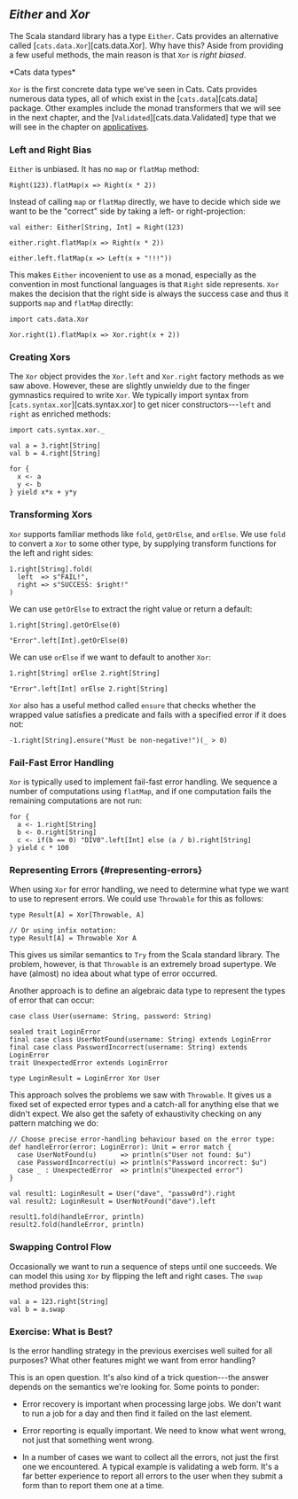 ## *Either* and *Xor*

The Scala standard library has a type `Either`. Cats provides an alternative called [`cats.data.Xor`][cats.data.Xor]. Why have this? Aside from providing a few useful methods, the main reason is that `Xor` is *right biased*.

<div class="callout callout-info">
*Cats data types*

`Xor` is the first concrete data type we've seen in Cats. Cats provides numerous data types, all of which exist in the [`cats.data`][cats.data] package. Other examples include the monad transformers that we will see in the next chapter, and the [`Validated`][cats.data.Validated] type that we will see in the chapter on [applicatives](#applicatives).
</div>

### Left and Right Bias

`Either` is unbiased. It has no `map` or `flatMap` method:

```tut:book:fail
Right(123).flatMap(x => Right(x * 2))
```

Instead of calling `map` or `flatMap` directly, we have to decide which side we want to be the "correct" side by taking a left- or right-projection:

```tut:book
val either: Either[String, Int] = Right(123)

either.right.flatMap(x => Right(x * 2))

either.left.flatMap(x => Left(x + "!!!"))
```

This makes `Either` incovenient to use as a monad, especially as the convention in most functional languages is that `Right` side represents. `Xor` makes the decision that the right side is always the success case and thus it supports `map` and `flatMap` directly:

```tut:book
import cats.data.Xor

Xor.right(1).flatMap(x => Xor.right(x + 2))
```

### Creating Xors

The `Xor` object provides the `Xor.left` and `Xor.right` factory methods as we saw above. However, these are slightly unwieldy due to the finger gymnastics required to write `Xor`. We typically import syntax from [`cats.syntax.xor`][cats.syntax.xor] to get nicer constructors---`left` and `right` as enriched methods:

```tut:book
import cats.syntax.xor._

val a = 3.right[String]
val b = 4.right[String]

for {
  x <- a
  y <- b
} yield x*x + y*y
```

### Transforming Xors

`Xor` supports familiar methods like `fold`, `getOrElse`, and `orElse`.
We use `fold` to convert a `Xor` to some other type,
by supplying transform functions for the left and right sides:

```tut:book
1.right[String].fold(
  left  => s"FAIL!",
  right => s"SUCCESS: $right!"
)
```

We can use `getOrElse` to extract the right value or return a default:

```tut:book
1.right[String].getOrElse(0)

"Error".left[Int].getOrElse(0)
```

We can use `orElse` if we want to default to another `Xor`:

```tut:book
1.right[String] orElse 2.right[String]

"Error".left[Int] orElse 2.right[String]
```

`Xor` also has a useful method called `ensure`
that checks whether the wrapped value satisfies a predicate
and fails with a specified error if it does not:

```tut:book
-1.right[String].ensure("Must be non-negative!")(_ > 0)
```

### Fail-Fast Error Handling

`Xor` is typically used to implement fail-fast error handling. We sequence a number of computations using `flatMap`, and if one computation fails the remaining computations are not run:

```tut:book
for {
  a <- 1.right[String]
  b <- 0.right[String]
  c <- if(b == 0) "DIV0".left[Int] else (a / b).right[String]
} yield c * 100
```

### Representing Errors {#representing-errors}

When using `Xor` for error handling, we need to determine what type we want to use to represent errors. We could use `Throwable` for this as follows:

```tut:book
type Result[A] = Xor[Throwable, A]

// Or using infix notation:
type Result[A] = Throwable Xor A
```

This gives us similar semantics to `Try` from the Scala standard library. The problem, however, is that `Throwable` is an extremely broad supertype. We have (almost) no idea about what type of error occurred.

Another approach is to define an algebraic data type to represent the types of error that can occur:

```tut:book
case class User(username: String, password: String)

sealed trait LoginError
final case class UserNotFound(username: String) extends LoginError
final case class PasswordIncorrect(username: String) extends LoginError
trait UnexpectedError extends LoginError

type LoginResult = LoginError Xor User
```

This approach solves the problems we saw with `Throwable`. It gives us a fixed set of expected error types and a catch-all for anything else that we didn't expect. We also get the safety of exhaustivity checking on any pattern matching we do:

```tut:book
// Choose precise error-handling behaviour based on the error type:
def handleError(error: LoginError): Unit = error match {
  case UserNotFound(u)      => println(s"User not found: $u")
  case PasswordIncorrect(u) => println(s"Password incorrect: $u")
  case _ : UnexpectedError  => println(s"Unexpected error")
}

val result1: LoginResult = User("dave", "passw0rd").right
val result2: LoginResult = UserNotFound("dave").left

result1.fold(handleError, println)
result2.fold(handleError, println)
```

### Swapping Control Flow

Occasionally we want to run a sequence of steps until one succeeds. We can model this using `Xor` by flipping the left and right cases. The `swap` method provides this:

```tut:book
val a = 123.right[String]
val b = a.swap
```

### Exercise: What is Best?

Is the error handling strategy in the previous exercises well suited for all purposes? What other features might we want from error handling?

<div class="solution">
This is an open question. It's also kind of a trick question---the answer depends on the semantics we're looking for. Some points to ponder:

- Error recovery is important when processing large jobs. We don't want to run a job for a day and then find it failed on the last element.

- Error reporting is equally important. We need to know what went wrong, not just that something went wrong.

- In a number of cases we want to collect all the errors, not just the first one we encountered. A typical example is validating a web form. It's a far better experience to report all errors to the user when they submit a form than to report them one at a time.
</div>
